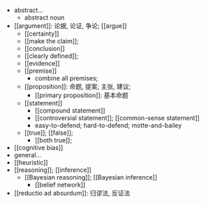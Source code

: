 - abstract...
    - abstract noun
- [[argument]]: 论据, 论证, 争论; [[argue]]
    - [[certainty]]
    - [[make the claim]];
    - [[conclusion]]
    - [[clearly defined]];
    - [[evidence]]
    - [[premise]]
        - combine all premises;
    - [[proposition]]: 命题, 提案; 主张, 建议;
        - [[primary proposition]]: 基本命题
    - [[statement]]
        - [[compound statement]]
        - [[controversial statement]]; [[common-sense statement]]
        - easy-to-defend; hard-to-defend; motte-and-bailey
    - [[true]]; [[false]];
        - [[both true]];
- [[cognitive bias]]
- general...
- [[heuristic]]
- [[reasoning]]; [[inference]]
    - [[Bayesian reasoning]]; [[Bayesian inference]]
        - [[belief network]]
- [[reductio ad absurdum]]: 归谬法, 反证法

